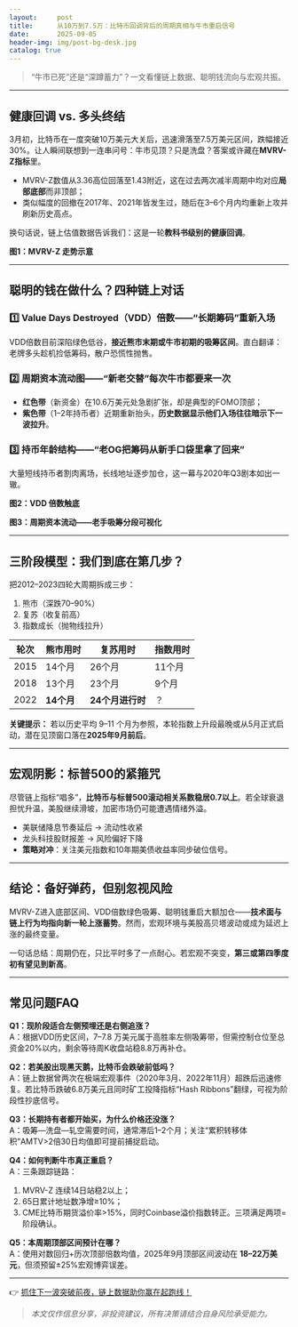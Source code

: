 ```yaml
---
layout:     post
title:      从10万到7.5万：比特币回调背后的周期真相与牛市重启信号
date:       2025-09-05
header-img: img/post-bg-desk.jpg
catalog: true
---
```


> “牛市已死”还是“深蹲蓄力”？一文看懂链上数据、聪明钱流向与宏观共振。

---

## 健康回调 vs. 多头终结

3月初，比特币在一度突破10万美元大关后，迅速滑落至7.5万美元区间，跌幅接近30%。让人瞬间联想到一连串问号：牛市见顶？只是洗盘？答案或许藏在**MVRV-Z指标**里。

- MVRV-Z数值从3.36高位回落至1.43附近，这在过去两次减半周期中均对应**局部底部**而非顶部；
- 类似幅度的回撤在2017年、2021年皆发生过，随后在3–6个月内均重新上攻并刷新历史高点。

换句话说，链上估值数据告诉我们：这是一轮**教科书级别的健康回调**。

**图1：MVRV-Z 走势示意**

---

## 聪明的钱在做什么？四种链上对话

### 1️⃣ Value Days Destroyed（VDD）倍数——“长期筹码”重新入场  
VDD倍数目前深陷绿色低谷，**接近熊市末期或牛市初期的吸筹区间**。直白翻译：老牌多头趁机捡低筹码，散户恐慌性抛售。

### 2️⃣ 周期资本流动图——“新老交替”每次牛市都要来一次  
- **红色带**（新资金）在10.6万美元处急剧扩张，却是典型的FOMO顶部；  
- **紫色带**（1–2年持币者）近期重新抬头，**历史数据显示他们入场往往暗示下一波拉升**。

### 3️⃣ 持币年龄结构——“老OG把筹码从新手口袋里拿了回来”  
大量短线持币者割肉离场，长线地址逐步加仓，这一幕与2020年Q3剧本如出一辙。

**图2：VDD 倍数触底**

**图3：周期资本流动——老手吸筹分段可视化**

---

## 三阶段模型：我们到底在第几步？

把2012–2023四轮大周期拆成三步：  
1. 熊市（深跌70–90%）  
2. 复苏（收复前高）  
3. 指数成长（抛物线拉升）

| 轮次 | 熊市用时 | 复苏用时 | 指数用时 |
|------|----------|-----------|-----------|
| 2015 | 14个月 | 26个月 | 11个月 |
| 2018 | 13个月 | 23个月 | 9个月 |
| 2022 | <strong>14个月</strong> | **24个月进行时** | ？ |

**关键提示：** 若以历史平均 9–11 个月为参照，本轮指数上升段最晚或从5月正式启动，潜在见顶窗口落在<strong>2025年9月前后</strong>。

---

## 宏观阴影：标普500的紧箍咒

尽管链上指标“唱多”，**比特币与标普500滚动相关系数稳居0.7以上**。若全球衰退担忧升温，美股继续滑坡，加密市场仍可能遭遇情绪外溢。

- 美联储降息节奏延后 → 流动性收紧  
- 龙头科技股财报差 → 风险偏好下降  
- **策略对冲**：关注美元指数和10年期美债收益率同步破位信号。

---

## 结论：备好弹药，但别忽视风险

MVRV-Z进入底部区间、VDD倍数绿色吸筹、聪明钱重启大额加仓——**技术面与链上行为均指向新一轮上涨蓄势**。然而，宏观环境与美股高贝塔波动或成为延迟上涨的最终变量。

一句话总结：周期仍在，只比平时多了一点耐心。若宏观不突变，**第三或第四季度初有望见到新高**。

---

## 常见问题FAQ

**Q1：现阶段适合左侧预埋还是右侧追涨？**  
A：根据VDD历史区间，7–7.8 万美元属于高胜率左侧吸筹带，但需控制仓位至总资金20%以内，剩余等待周K收盘站稳8.8万再补仓。

**Q2：若美股出现黑天鹅，比特币会跌破前低吗？**  
A：链上数据曾两次在极端宏观事件（2020年3月、2022年11月）超跌后迅速修复。若比特币跌破6.8万美元且同时矿工投降指标“Hash Ribbons”翻绿，可视为阶段性抄底信号。

**Q3：长期持有者都开始买，为什么价格还没涨？**  
A：吸筹—洗盘—轧空需要时间，通常滞后1–2个月；关注“累积转移体积”AMTV>2倍30日均值即可提前捕捉启动。

**Q4：如何判断牛市真正重启？**  
A：三条跟踪链路：  
1. MVRV-Z 连续14日站稳2以上；  
2. 65日累计地址数净增≥10%；  
3. CME比特币期货溢价率>15%，同时Coinbase溢价指数转正。三项满足两项=阶段确认。

**Q5：本周期顶部区间预计在哪？**  
A：使用对数回归+历次顶部倍数均值，2025年9月顶部区间波动在 **18–22万美元**，但须预留±25%宏观博弈误差。

---

👉 [抓住下一波突破前夜，链上数据助你赢在起跑线！](https://okxdog.com/)

> *本文仅作信息分享，非投资建议，所有决策请结合自身风险承受能力。*